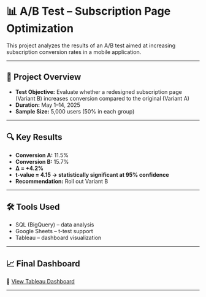 # 📊 A/B Test – Subscription Page Optimization

This project analyzes the results of an A/B test aimed at increasing subscription conversion rates in a mobile application.

---

## 🧪 Project Overview

- **Test Objective:** Evaluate whether a redesigned subscription page (Variant B) increases conversion compared to the original (Variant A)
- **Duration:** May 1–14, 2025  
- **Sample Size:** 5,000 users (50% in each group)

---

## 🔍 Key Results

- **Conversion A:** 11.5%  
- **Conversion B:** 15.7%  
- **Δ = +4.2%**
- **t-value = 4.15 → statistically significant at 95% confidence**
- **Recommendation:** Roll out Variant B

---

## 🛠 Tools Used

- SQL (BigQuery) – data analysis
- Google Sheets – t-test support
- Tableau – dashboard visualization

---

## 📈 Final Dashboard

🔗 [View Tableau Dashboard](https://public.tableau.com/app/profile/yana.prozhuhan/viz/SubscriptionPageOptimization/Dashboard1)

---


